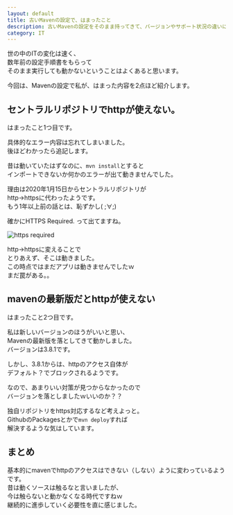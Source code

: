 ```yaml
---
layout: default
title: 古いMavenの設定で、はまったこと
description: 古いMavenの設定をそのまま持ってきて、バージョンやサポート状況の違いにより動作しなかったことを記載します。
category: IT
---
```


世の中のITの変化は速く、  
数年前の設定手順書をもらって  
そのまま実行しても動かないということはよくあると思います。

今回は、Mavenの設定で私が、はまった内容を2点ほど紹介します。

## セントラルリポジトリでhttpが使えない。

はまったこと1つ目です。

具体的なエラー内容は忘れてしまいました。  
後ほどわかったら追記します。

昔は動いていたはずなのに、`mvn install`とすると  
インポートできないか何かのエラーが出て動きませんでした。  

理由は2020年1月15日からセントラルリポジトリが  
http→httpsに代わったようです。  
もう1年以上前の話とは、恥ずかし( ;∀;)  

確かにHTTPS Required. って出てますね。

![https required](/images/it/java/mavenHttpsRequired)


http→httpsに変えることで  
とりあえず、そこは動きました。  
この時点ではまだアプリは動きませんでしたｗ  
まだ罠がある。。

## mavenの最新版だとhttpが使えない

はまったこと2つ目です。

私は新しいバージョンのほうがいいと思い、  
Mavenの最新版を落としてきて動かしました。  
バージョンは3.8.1です。

しかし、3.8.1からは、httpのアクセス自体が  
デフォルト？でブロックされるようです。

なので、あまりいい対策が見つからなかったので  
バージョンを落としましたｗいいのか？？

独自リポジトリをhttps対応するなど考えよっと。  
GithubのPackagesとかで`mvn deploy`すれば  
解決するような気はしています。

## まとめ

基本的にmavenでhttpのアクセスはできない（しない）ように変わっているようです。  
昔は動くソースは触るなと言いましたが、  
今は触らないと動かなくなる時代ですねｗ  
継続的に進歩していく必要性を直に感じました。


